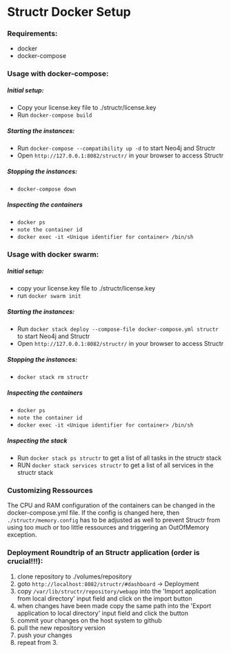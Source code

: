 # Structr Docker Setup

### Requirements:
- docker
- docker-compose

### Usage with docker-compose:
##### Initial setup:

- Copy your license.key file to ./structr/license.key
- Run `docker-compose build`

##### Starting the instances:
- Run `docker-compose --compatibility up -d` to start Neo4j and Structr
- Open `http://127.0.0.1:8082/structr/` in your browser to access Structr

##### Stopping the instances:
- `docker-compose down`

##### Inspecting the containers
- `docker ps`
- `note the container id`
- `docker exec -it <Unique identifier for container> /bin/sh`


### Usage with docker swarm:
##### Initial setup:

- copy your license.key file to ./structr/license.key
- run `docker swarm init`

##### Starting the instances:
- Run `docker stack deploy --compose-file docker-compose.yml structr` to start Neo4j and Structr
- Open `http://127.0.0.1:8082/structr/` in your browser to access Structr

##### Stopping the instances:
- `docker stack rm structr`

##### Inspecting the containers
- `docker ps`
- `note the container id`
- `docker exec -it <Unique identifier for container> /bin/sh`

##### Inspecting the stack
- Run `docker stack ps structr` to get a list of all tasks in the structr stack
- RUN `docker stack services structr` to get a list of all services in the structr stack


### Customizing Ressources
The CPU and RAM configuration of the containers can be changed in the docker-compose.yml file. If the config is changed here, then `./structr/memory.config` has to be adjusted as well to prevent Structr from using too much or too little ressources and triggering an OutOfMemory exception.


### Deployment Roundtrip of an Structr application (order is crucial!!!):

1. clone repository to ./volumes/repository
2. goto `http://localhost:8082/structr/#dashboard` -> Deployment
3. copy `/var/lib/structr/repository/webapp` into the 'Import application from local directory' input field and click on the import button
4. when changes have been made copy the same path into the 'Export application to local directory' input field and click the button
5. commit your changes on the host system to github
6. pull the new repository version
7. push your changes
8. repeat from 3.
